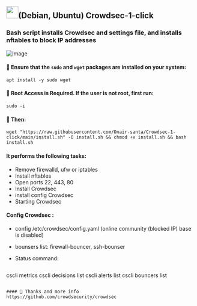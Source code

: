 ## <a href="#"><img src="https://github.com/vpnhood/VpnHood/wiki/images/logo-linux.png" width="32" height="32"></a>(Debian, Ubuntu) Crowdsec-1-click
###  Bash script installs Crowdsec and settings file, and installs nftables to block IP addresses
![image](https://github.com/Onair-santa/Fail2ban-1-click/assets/42511409/0d8d0f7e-4e6f-4d31-8d59-81049d15137a)
#### 💠  Ensure that the `sudo` and `wget` packages are installed on your system:

```
apt install -y sudo wget
```

#### 💠 Root Access is Required. If the user is not root, first run:

```
sudo -i
```

#### 💠 Then:

```
wget "https://raw.githubusercontent.com/Onair-santa/Crowdsec-1-click/main/install.sh" -O install.sh && chmod +x install.sh && bash install.sh
```
#### It performs the following tasks:
- Remove firewalld, ufw or iptables
- Install nftables
- Open ports 22, 443, 80
- Install Crowdsec
- install config Crowdsec
- Starting Crowdsec
#### Config Crowdsec :
- config /etc/crowdsec/config.yaml (online community (blocked IP) base is disabled)
- bounsers list: firewall-bouncer, ssh-bounser
- Status command:
  
  ```
 cscli metrics
 cscli decisions list
 cscli alerts list
 cscli bouncers list
  ```

#### 💠 Thanks and more info
https://github.com/crowdsecurity/crowdsec
